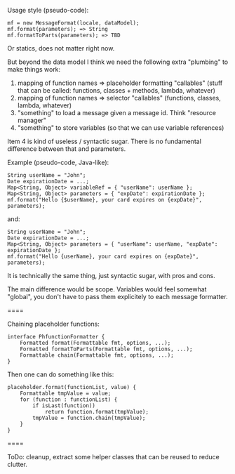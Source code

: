 

Usage style (pseudo-code):
```
mf = new MessageFormat(locale, dataModel);
mf.format(parameters); => String
mf.formatToParts(parameters); => TBD
```

Or statics, does not matter right now.

But beyond the data model I think we need the following extra "plumbing" to make things work:

1. mapping of function names => placeholder formatting "callables" (stuff that can be called: functions, classes + methods, lambda, whatever)
2. mapping of function names => selector "callables" (functions, classes, lambda, whatever)
3. "something" to load a message given a message id. Think "resource manager"
4. "something" to store variables (so that we can use variable references)

Item 4 is kind of useless / syntactic sugar. There is no fundamental difference between that and parameters.

Example (pseudo-code, Java-like):

```
String userName = "John";
Date expirationDate = ...;
Map<String, Object> variableRef = { "userName": userName };
Map<String, Object> parameters = { "expDate": expirationDate };
mf.format("Hello {$userName}, your card expires on {expDate}", parameters);
```
and:
```
String userName = "John";
Date expirationDate = ...;
Map<String, Object> parameters = { "userName": userName, "expDate": expirationDate };
mf.format("Hello {userName}, your card expires on {expDate}", parameters);
```

It is technically the same thing, just syntactic sugar, with pros and cons.

The main difference would be scope. Variables would feel somewhat "global", you don't have to pass them explicitely to each message formatter.


====

Chaining placeholder functions:
```
interface PhfunctionFormatter {
    Formatted format(Formattable fmt, options, ...);
    Formatted formatToParts(Formattable fmt, options, ...);
    Formattable chain(Formattable fmt, options, ...);
}
```

Then one can do something like this:
```
placeholder.format(functionList, value) {
	Formattable tmpValue = value;
	for (function : functionList) {
		if isLast(function))
			return function.format(tmpValue);
		tmpValue = function.chain(tmpValue);
	}
}
```

====

ToDo: cleanup, extract some helper classes that can be reused to reduce clutter.
